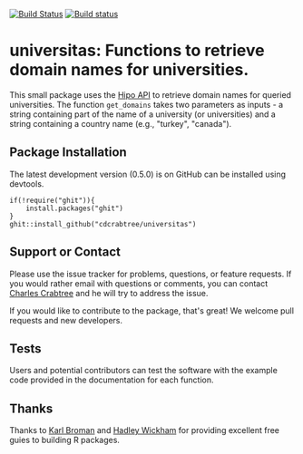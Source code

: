[![Build Status](https://travis-ci.org/cdcrabtree/nomine.svg?branch=master)](https://travis-ci.org/cdcrabtree/universitas) [![Build status](https://ci.appveyor.com/api/projects/status/github/cdcrabtree/universitas?svg=true)](https://ci.appveyor.com/api/projects/status/github/cdcrabtree/)

# universitas: Functions to retrieve domain names for universities.

This small package uses the [Hipo API](https://github.com/Hipo/university-domains-list-api) to retrieve domain names for queried universities. The function `get_domains` takes two parameters as inputs - a string containing part of the name of a university (or universities) and a string containing a country name (e.g., "turkey", "canada").

## Package Installation
The latest development version (0.5.0) is on GitHub can be installed using devtools.

```
if(!require("ghit")){
    install.packages("ghit")
}
ghit::install_github("cdcrabtree/universitas")
```

## Support or Contact
Please use the issue tracker for problems, questions, or feature requests. If you would rather email with questions or comments, you can contact [Charles Crabtree](mailto:ccrabtr@umich.edu) and he will try to address the issue.

If you would like to contribute to the package, that's great! We welcome pull requests and new developers.

## Tests
Users and potential contributors can test the software with the example code provided in the documentation for each function.

## Thanks
Thanks to [Karl Broman](https://github.com/kbroman) and [Hadley Wickham](http://hadley.nz/) for providing excellent free guies to building R packages.
